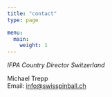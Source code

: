 ```yaml
---
title: "contact"
type: page

menu:
  main:
    weight: 1
---
```


_IFPA Country Director Switzerland_

Michael Trepp  
Email: <info@swisspinball.ch>
